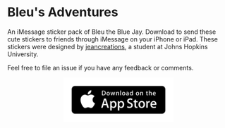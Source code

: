# Bleu's Adventures 
An iMessage sticker pack of Bleu the Blue Jay. Download to send these cute stickers to friends through iMessage on your iPhone or iPad. These stickers were designed by [jeancreations](https://instagram.com/jeancreations/), a student at Johns Hopkins University.

Feel free to file an issue if you have any feedback or comments.

<p align="center"><a href="https://apps.apple.com/app/id1512611054?app=messages"><img src="app-store.png" width="250" /></a></p>